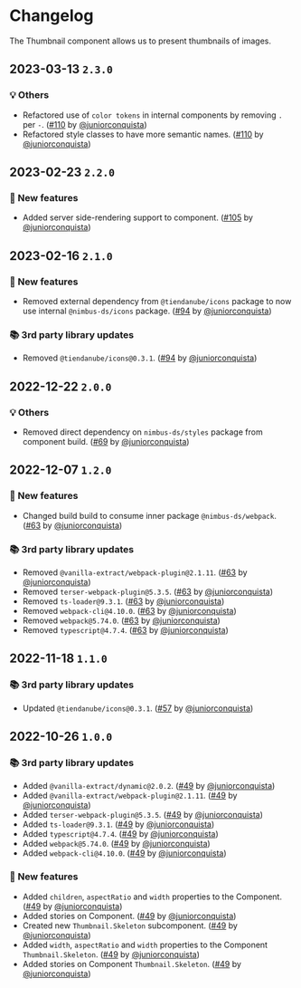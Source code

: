 # Changelog

The Thumbnail component allows us to present thumbnails of images.

## 2023-03-13 `2.3.0`

### 💡 Others

- Refactored use of `color tokens` in internal components by removing `.` per `-`. ([#110](https://github.com/TiendaNube/nimbus-design-system/pull/110) by [@juniorconquista](https://github.com/juniorconquista))
- Refactored style classes to have more semantic names. ([#110](https://github.com/TiendaNube/nimbus-design-system/pull/110) by [@juniorconquista](https://github.com/juniorconquista))

## 2023-02-23 `2.2.0`

### 🎉 New features

- Added server side-rendering support to component. ([#105](https://github.com/TiendaNube/nimbus-design-system/pull/105) by [@juniorconquista](https://github.com/juniorconquista))

## 2023-02-16 `2.1.0`

### 🎉 New features

- Removed external dependency from `@tiendanube/icons` package to now use internal `@nimbus-ds/icons` package. ([#94](https://github.com/TiendaNube/nimbus-design-system/pull/#94) by [@juniorconquista](https://github.com/juniorconquista))

### 📚 3rd party library updates

- Removed `@tiendanube/icons@0.3.1`. ([#94](https://github.com/TiendaNube/nimbus-design-system/pull/#94) by [@juniorconquista](https://github.com/juniorconquista))

## 2022-12-22 `2.0.0`

### 💡 Others

- Removed direct dependency on `nimbus-ds/styles` package from component build. ([#69](https://github.com/TiendaNube/nimbus-design-system/pull/69) by [@juniorconquista](https://github.com/juniorconquista))

## 2022-12-07 `1.2.0`

### 🎉 New features

- Changed build build to consume inner package `@nimbus-ds/webpack`. ([#63](https://github.com/TiendaNube/nimbus-design-system/pull/63) by [@juniorconquista](https://github.com/juniorconquista))

### 📚 3rd party library updates

- Removed `@vanilla-extract/webpack-plugin@2.1.11`. ([#63](https://github.com/TiendaNube/nimbus-design-system/pull/63) by [@juniorconquista](https://github.com/juniorconquista))
- Removed `terser-webpack-plugin@5.3.5`. ([#63](https://github.com/TiendaNube/nimbus-design-system/pull/63) by [@juniorconquista](https://github.com/juniorconquista))
- Removed `ts-loader@9.3.1`. ([#63](https://github.com/TiendaNube/nimbus-design-system/pull/63) by [@juniorconquista](https://github.com/juniorconquista))
- Removed `webpack-cli@4.10.0`. ([#63](https://github.com/TiendaNube/nimbus-design-system/pull/63) by [@juniorconquista](https://github.com/juniorconquista))
- Removed `webpack@5.74.0`. ([#63](https://github.com/TiendaNube/nimbus-design-system/pull/63) by [@juniorconquista](https://github.com/juniorconquista))
- Removed `typescript@4.7.4`. ([#63](https://github.com/TiendaNube/nimbus-design-system/pull/63) by [@juniorconquista](https://github.com/juniorconquista))

## 2022-11-18 `1.1.0`

### 📚 3rd party library updates

- Updated `@tiendanube/icons@0.3.1`. ([#57](https://github.com/TiendaNube/nimbus-design-system/pull/#57) by [@juniorconquista](https://github.com/juniorconquista))

## 2022-10-26 `1.0.0`

### 📚 3rd party library updates

- Added `@vanilla-extract/dynamic@2.0.2`. ([#49](https://github.com/TiendaNube/nimbus-design-system/pull/49) by [@juniorconquista](https://github.com/juniorconquista))
- Added `@vanilla-extract/webpack-plugin@2.1.11`. ([#49](https://github.com/TiendaNube/nimbus-design-system/pull/49) by [@juniorconquista](https://github.com/juniorconquista))
- Added `terser-webpack-plugin@5.3.5`. ([#49](https://github.com/TiendaNube/nimbus-design-system/pull/49) by [@juniorconquista](https://github.com/juniorconquista))
- Added `ts-loader@9.3.1`. ([#49](https://github.com/TiendaNube/nimbus-design-system/pull/49) by [@juniorconquista](https://github.com/juniorconquista))
- Added `typescript@4.7.4`. ([#49](https://github.com/TiendaNube/nimbus-design-system/pull/49) by [@juniorconquista](https://github.com/juniorconquista))
- Added `webpack@5.74.0`. ([#49](https://github.com/TiendaNube/nimbus-design-system/pull/49) by [@juniorconquista](https://github.com/juniorconquista))
- Added `webpack-cli@4.10.0`. ([#49](https://github.com/TiendaNube/nimbus-design-system/pull/49) by [@juniorconquista](https://github.com/juniorconquista))

### 🎉 New features

- Added `children`, `aspectRatio` and `width` properties to the Component. ([#49](https://github.com/TiendaNube/nimbus-design-system/pull/49) by [@juniorconquista](https://github.com/juniorconquista))
- Added stories on Component. ([#49](https://github.com/TiendaNube/nimbus-design-system/pull/49) by [@juniorconquista](https://github.com/juniorconquista))
- Created new `Thumbnail.Skeleton` subcomponent. ([#49](https://github.com/TiendaNube/nimbus-design-system/pull/49) by [@juniorconquista](https://github.com/juniorconquista))
- Added `width`, `aspectRatio` and `width` properties to the Component `Thumbnail.Skeleton`. ([#49](https://github.com/TiendaNube/nimbus-design-system/pull/49) by [@juniorconquista](https://github.com/juniorconquista))
- Added stories on Component `Thumbnail.Skeleton`. ([#49](https://github.com/TiendaNube/nimbus-design-system/pull/49) by [@juniorconquista](https://github.com/juniorconquista))
